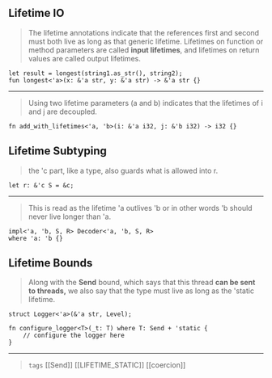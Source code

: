 

## Lifetime IO

> The lifetime annotations indicate that the references first and second must both live as long as that generic lifetime.
> Lifetimes on function or method parameters are called **input lifetimes**, and lifetimes on return values are called output lifetimes.

```rust,no_run,compile_fail
let result = longest(string1.as_str(), string2);
fun longest<'a>(x: &'a str, y: &'a str) -> &'a str {}
```

---

> Using two lifetime parameters (a and b) indicates that the lifetimes of i and j are decoupled.
```rust,no_run,compile_fail
fn add_with_lifetimes<'a, 'b>(i: &'a i32, j: &'b i32) -> i32 {}
```

## Lifetime Subtyping

> the 'c part, like a type, also guards what is allowed into r.

```rust,no_run,compile_fail
let r: &'c S = &c;
```

---

> This is read as the lifetime 'a outlives 'b or in other words 'b should never live longer than 'a.

```rust,no_run,compile_fail
impl<'a, 'b, S, R> Decoder<'a, 'b, S, R>
where 'a: 'b {}
```

## Lifetime Bounds

> Along with the **Send** bound, which says that this thread **can be sent to threads,** we also say that the type must live as long as the 'static lifetime.

```rust,no_run,compile_fail
struct Logger<'a>(&'a str, Level);

fn configure_logger<T>(_t: T) where T: Send + 'static {
    // configure the logger here
}
```

---

> `tags` [[Send]] [[LIFETIME_STATIC]] [[coercion]]
